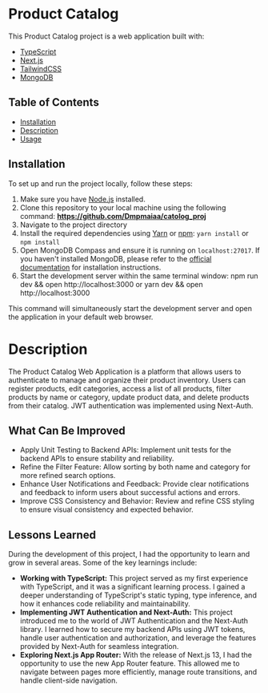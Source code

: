 # Product Catalog

This Product Catalog project is a web application built with:

- [TypeScript](https://www.typescriptlang.org/)
- [Next.js](https://nextjs.org/)
- [TailwindCSS](https://tailwindcss.com/)
- [MongoDB](https://www.mongodb.com/)

## Table of Contents

- [Installation](#installation)
- [Description](#description)
- [Usage](#usage)

## Installation

To set up and run the project locally, follow these steps:

1. Make sure you have [Node.js](https://nodejs.org) installed.
2. Clone this repository to your local machine using the following command: **https://github.com/Dmpmaiaa/catolog_proj**
3. Navigate to the project directory
4. Install the required dependencies using [Yarn](https://yarnpkg.com/) or [npm](https://www.npmjs.com/): `yarn install` or `npm install`
5. Open MongoDB Compass and ensure it is running on `localhost:27017`. If you haven't installed MongoDB, please refer to the [official documentation](https://docs.mongodb.com/manual/installation/) for installation instructions.
6. Start the development server within the same terminal window: npm run dev && open http://localhost:3000 or yarn dev && open http://localhost:3000

This command will simultaneously start the development server and open the application in your default web browser.

# Description

The Product Catalog Web Application is a platform that allows users to authenticate to manage and organize their product inventory. Users can register products, edit categories, access a list of all products, filter products by name or category, update product data, and delete products from their catalog. 
JWT authentication was implemented using Next-Auth.

## What Can Be Improved

- Apply Unit Testing to Backend APIs: Implement unit tests for the backend APIs to ensure stability and reliability.
- Refine the Filter Feature: Allow sorting by both name and category for more refined search options.
- Enhance User Notifications and Feedback: Provide clear notifications and feedback to inform users about successful actions and errors.
- Improve CSS Consistency and Behavior: Review and refine CSS styling to ensure visual consistency and expected behavior.

## Lessons Learned

During the development of this project, I had the opportunity to learn and grow in several areas. Some of the key learnings include:

- **Working with TypeScript:** This project served as my first experience with TypeScript, and it was a significant learning process. I gained a deeper understanding of TypeScript's static typing, type inference, and how it enhances code reliability and maintainability.
- **Implementing JWT Authentication and Next-Auth:** This project introduced me to the world of JWT Authentication and the Next-Auth library. I learned how to secure my backend APIs using JWT tokens, handle user authentication and authorization, and leverage the features provided by Next-Auth for seamless integration.
- **Exploring Next.js App Router:** With the release of Next.js 13, I had the opportunity to use the new App Router feature. This allowed me to navigate between pages more efficiently, manage route transitions, and handle client-side navigation.
